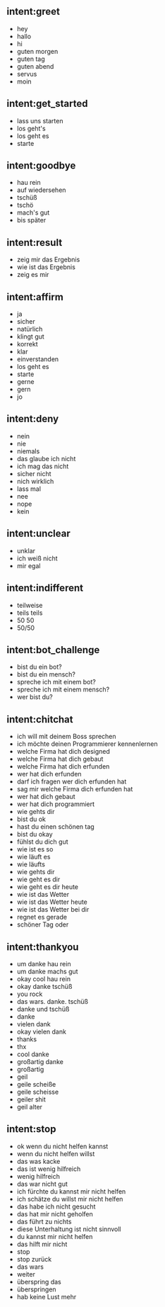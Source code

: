 ## intent:greet
- hey
- hallo
- hi
- guten morgen
- guten tag
- guten abend
- servus
- moin

## intent:get_started
- lass uns starten
- los geht's
- los geht es
- starte

## intent:goodbye
- hau rein
- auf wiedersehen
- tschüß
- tschö
- mach's gut
- bis später

## intent:result
- zeig mir das Ergebnis
- wie ist das Ergebnis
- zeig es mir

## intent:affirm
- ja
- sicher
- natürlich
- klingt gut
- korrekt
- klar
- einverstanden
- los geht es
- starte
- gerne
- gern
- jo

## intent:deny
- nein
- nie
- niemals
- das glaube ich nicht
- ich mag das nicht
- sicher nicht
- nich wirklich
- lass mal
- nee
- nope
- kein

## intent:unclear
- unklar
- ich weiß nicht
- mir egal

## intent:indifferent
- teilweise
- teils teils
- 50 50
- 50/50

## intent:bot_challenge
- bist du ein bot?
- bist du ein mensch?
- spreche ich mit einem bot?
- spreche ich mit einem mensch?
- wer bist du?

## intent:chitchat
- ich will mit deinem Boss sprechen
- ich möchte deinen Programmierer kennenlernen
- welche Firma hat dich designed
- welche Firma hat dich gebaut
- welche Firma hat dich erfunden
- wer hat dich erfunden
- darf ich fragen wer dich erfunden hat
- sag mir welche Firma dich erfunden hat
- wer hat dich gebaut
- wer hat dich programmiert
- wie gehts dir
- bist du ok
- hast du einen schönen tag
- bist du okay
- fühlst du dich gut
- wie ist es so
- wie läuft es
- wie läufts
- wie gehts dir
- wie geht es dir
- wie geht es dir heute
- wie ist das Wetter
- wie ist das Wetter heute
- wie ist das Wetter bei dir
- regnet es gerade
- schöner Tag oder

## intent:thankyou
- um danke hau rein
- um danke machs gut
- okay cool hau rein
- okay danke tschüß
- you rock
- das wars. danke. tschüß
- danke und tschüß
- danke
- vielen dank
- okay vielen dank
- thanks
- thx
- cool danke
- großartig danke
- großartig
- geil
- geile scheiße
- geile scheisse
- geiler shit
- geil alter

## intent:stop
- ok wenn du nicht helfen kannst
- wenn du nicht helfen willst
- das was kacke
- das ist wenig hilfreich
- wenig hilfreich
- das war nicht gut
- ich fürchte du kannst mir nicht helfen
- ich schätze du willst mir nicht helfen
- das habe ich nicht gesucht
- das hat mir nicht geholfen
- das führt zu nichts
- diese Unterhaltung ist nicht sinnvoll
- du kannst mir nicht helfen
- das hilft mir nicht
- stop
- stop zurück
- das wars
- weiter
- überspring das
- überspringen
- hab keine Lust mehr